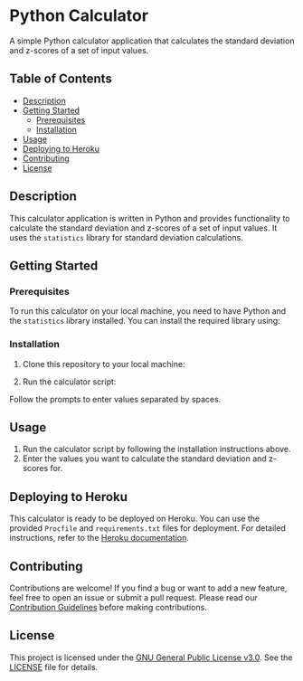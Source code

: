 # Python Calculator

A simple Python calculator application that calculates the standard deviation and z-scores of a set of input values.

## Table of Contents

- [Description](#description)
- [Getting Started](#getting-started)
  - [Prerequisites](#prerequisites)
  - [Installation](#installation)
- [Usage](#usage)
- [Deploying to Heroku](#deploying-to-heroku)
- [Contributing](#contributing)
- [License](#license)

## Description

This calculator application is written in Python and provides functionality to calculate the standard deviation and z-scores of a set of input values. It uses the `statistics` library for standard deviation calculations.

## Getting Started

### Prerequisites

To run this calculator on your local machine, you need to have Python and the `statistics` library installed. You can install the required library using:


### Installation

1. Clone this repository to your local machine:


2. Run the calculator script:


Follow the prompts to enter values separated by spaces.

## Usage

1. Run the calculator script by following the installation instructions above.
2. Enter the values you want to calculate the standard deviation and z-scores for.

## Deploying to Heroku

This calculator is ready to be deployed on Heroku. You can use the provided `Procfile` and `requirements.txt` files for deployment. For detailed instructions, refer to the [Heroku documentation](https://devcenter.heroku.com/articles/getting-started-with-python).

## Contributing

Contributions are welcome! If you find a bug or want to add a new feature, feel free to open an issue or submit a pull request. Please read our [Contribution Guidelines](CONTRIBUTING.md) before making contributions.

## License

This project is licensed under the [GNU General Public License v3.0](LICENSE). See the [LICENSE](LICENSE) file for details.
 



